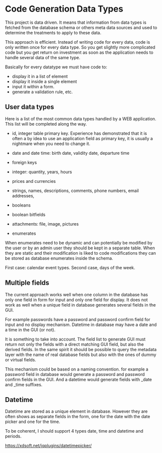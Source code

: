 # Code Generation Data Types

This project is data driven. It means that information from data types is fetched from the database schema or others meta data sources and used to determine the treatments to apply to these data.

This approach is efficient. Instead of writing code for every data, code is only written once for every data type. So you get slightly more complicated code but you get return on investment as soon as the application needs to handle several data of the same type.

Basically for every datatype we must have code to:

* display it in a list of element
* display it inside a single element
* input it within a form.
* generate a validation rule, etc.

## User data types

Here is a list of the most common data types handled by a WEB application. This list will be completed along the way.

* id, integer table primary key. Experience has demonstrated that it is often a by idea to use an application field as primary key, it is usually a nightmare when you need to change it.

* date and date time: birth date, validity date, departure time
* foreign keys
* integer: quantity, years, hours
* prices and currencies
* strings, names, descriptions, comments, phone numbers, email addresses,
* booleans
* boolean bitfields
* attachments: file, image, pictures
* enumerates

When enumerates need to be dynamic and can potentially be modified by the user or by an admin user they should be kept in a separate table. When they are static and their modification is liked to code modifications they can be stored as database enumerates inside the schema.

First case: calendar event types.
Second case, days of the week.
 
## Multiple fields

The current approach works well when one column in the database has only one field in form for input and only one field for display. It does not work as well when a unique field in database generates several fields in the GUI. 

For example passwords have a password and password confirm field for input and no display mechanism. Datetime in database may have a date and a time in the GUI (or not).

It is something to take into account. The field list to generate GUI must return not only the fields with a direct matching GUI field, but also the derived fields. In the same spirit it should be possible to query the metadata layer with the  name of real database fields but also with the ones of dummy or virtual fields.

This mechanism could be based on a naming convention. for example a password field in database would generate a password and password confirm fields in the GUI. And a datetime would generate fields with _date and _time suffixes.


## Datetime

Datetime are stored as a unique element in database. However they are often shows as separate fields in the form, one for the date with the date picker and one for the time.

To be coherent, I should support 4 types date, time and datetime and periods.

https://xdsoft.net/jqplugins/datetimepicker/



